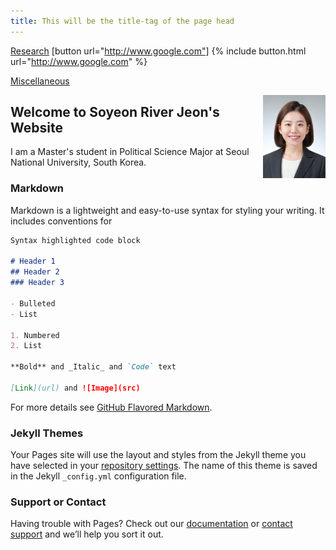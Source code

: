 ```yaml
---
title: This will be the title-tag of the page head
---
```


[Research](research.md)
[button url="http://www.google.com"]
{% include button.html url="http://www.google.com" %}



[Miscellaneous](misc.md)

<img align="right" src="images/1610365172684.jpg" width=100>

## Welcome to Soyeon River Jeon's Website

I am a Master's student in Political Science Major at Seoul National University, South Korea.



### Markdown

Markdown is a lightweight and easy-to-use syntax for styling your writing. It includes conventions for

```markdown
Syntax highlighted code block

# Header 1
## Header 2
### Header 3

- Bulleted
- List

1. Numbered
2. List

**Bold** and _Italic_ and `Code` text

[Link](url) and ![Image](src)
```

For more details see [GitHub Flavored Markdown](https://guides.github.com/features/mastering-markdown/).

### Jekyll Themes

Your Pages site will use the layout and styles from the Jekyll theme you have selected in your [repository settings](https://github.com/river-jeon/river-jeon.github.io/settings). The name of this theme is saved in the Jekyll `_config.yml` configuration file.

### Support or Contact

Having trouble with Pages? Check out our [documentation](https://docs.github.com/categories/github-pages-basics/) or [contact support](https://github.com/contact) and we’ll help you sort it out.
